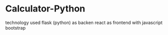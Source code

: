 # Calculator-Python
technology used
flask (python) as backen
react as frontend with javascript
bootstrap
